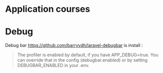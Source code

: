 # Application courses

# Debug 

Debug bar https://github.com/barryvdh/laravel-debugbar is install :

> The profiler is enabled by default, if you have APP_DEBUG=true. You can override that in the config (debugbar.enabled) or by setting DEBUGBAR_ENABLED in your .env.
